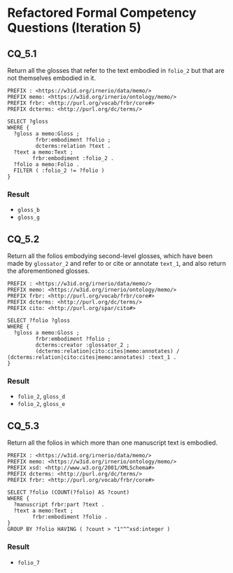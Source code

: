 # Refactored Formal Competency Questions (Iteration 5)

## CQ_5.1
Return all the glosses that refer to the text embodied in `folio_2` but that are not themselves embodied in it.

```
PREFIX : <https://w3id.org/irnerio/data/memo/>
PREFIX memo: <https://w3id.org/irnerio/ontology/memo/>
PREFIX frbr: <http://purl.org/vocab/frbr/core#>
PREFIX dcterms: <http://purl.org/dc/terms/>

SELECT ?gloss
WHERE {
  ?gloss a memo:Gloss ;
         frbr:embodiment ?folio ;
         dcterms:relation ?text .
  ?text a memo:Text ;
        frbr:embodiment :folio_2 .
  ?folio a memo:Folio .
  FILTER ( :folio_2 != ?folio )
}
```
### Result
* `gloss_b`
* `gloss_g`

## CQ_5.2
Return all the folios embodying second-level glosses, which have been made by `glossator_2` and refer to or cite or annotate `text_1`, and also return the aforementioned glosses.

```
PREFIX : <https://w3id.org/irnerio/data/memo/>
PREFIX memo: <https://w3id.org/irnerio/ontology/memo/>
PREFIX frbr: <http://purl.org/vocab/frbr/core#>
PREFIX dcterms: <http://purl.org/dc/terms/>
PREFIX cito: <http://purl.org/spar/cito#>

SELECT ?folio ?gloss
WHERE {
  ?gloss a memo:Gloss ;
         frbr:embodiment ?folio ;
         dcterms:creator :glossator_2 ;
         (dcterms:relation|cito:cites|memo:annotates) / (dcterms:relation|cito:cites|memo:annotates) :text_1 .
}
```
### Result
* `folio_2`, `gloss_d`
* `folio_2`, `gloss_e`

## CQ_5.3
Return all the folios in which more than one manuscript text is embodied.

```
PREFIX : <https://w3id.org/irnerio/data/memo/>
PREFIX memo: <https://w3id.org/irnerio/ontology/memo/>
PREFIX xsd: <http://www.w3.org/2001/XMLSchema#>
PREFIX dcterms: <http://purl.org/dc/terms/>
PREFIX frbr: <http://purl.org/vocab/frbr/core#>

SELECT ?folio (COUNT(?folio) AS ?count)
WHERE {
  ?manuscript frbr:part ?text .
  ?text a memo:Text ;
        frbr:embodiment ?folio .
}
GROUP BY ?folio HAVING ( ?count > "1"^^xsd:integer )
```
### Result
* `folio_7`
